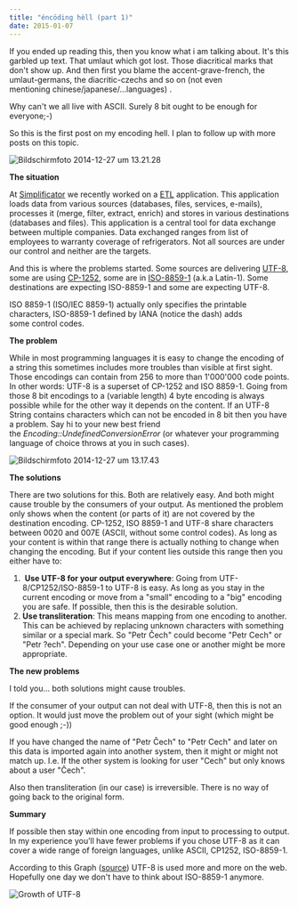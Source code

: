 ```yaml
---
title: "éncöding hèll (part 1)"
date: 2015-01-07
---
```


If you ended up reading this, then you know what i am talking about. It's this garbled up text. That umlaut which got lost. Those diacritical marks that don't show up. And then first you blame the accent-grave-french, the umlaut-germans, the diacritic-czechs and so on (not even mentioning chinese/japanese/...languages) .

Why can't we all live with ASCII. Surely 8 bit ought to be enough for everyone;-)

So this is the first post on my encoding hell. I plan to follow up with more posts on this topic.

![Bildschirmfoto 2014-12-27 um 13.21.28](http://simplificators.files.wordpress.com/2014/12/bildschirmfoto-2014-12-27-um-13-21-28.png?w=300)

**The situation**

At [Simplificator](http://www.simplificator.com/) we recently worked on a [ETL](http://en.wikipedia.org/wiki/Extract,_transform,_load) application. This application loads data from various sources (databases, files, services, e-mails), processes it (merge, filter, extract, enrich) and stores in various destinations (databases and files). This application is a central tool for data exchange between multiple companies. Data exchanged ranges from list of employees to warranty coverage of refrigerators. Not all sources are under our control and neither are the targets.

And this is where the problems started. Some sources are delivering [UTF-8](http://en.wikipedia.org/wiki/UTF-8), some are using [CP-1252](http://en.wikipedia.org/wiki/Windows-1252), some are in [ISO-8859-1](http://en.wikipedia.org/wiki/ISO/IEC_8859-1) (a.k.a Latin-1). Some destinations are expecting ISO-8859-1 and some are expecting UTF-8.

ISO 8859-1 (ISO/IEC 8859-1) actually only specifies the printable characters, ISO-8859-1 defined by IANA (notice the dash) adds some control codes.

**The problem**

While in most programming languages it is easy to change the encoding of a string this sometimes includes more troubles than visible at first sight. Those encodings can contain from 256 to more than 1'000'000 code points. In other words: UTF-8 is a superset of CP-1252 and ISO 8859-1. Going from those 8 bit encodings to a (variable length) 4 byte encoding is always possible while for the other way it depends on the content. If an UTF-8 String contains characters which can not be encoded in 8 bit then you have a problem. Say hi to your new best friend the _Encoding::UndefinedConversionError_ (or whatever your programming language of choice throws at you in such cases).

![Bildschirmfoto 2014-12-27 um 13.17.43](http://simplificators.files.wordpress.com/2014/12/bildschirmfoto-2014-12-27-um-13-17-43.png?w=300)

**The solutions**

There are two solutions for this. Both are relatively easy. And both might cause trouble by the consumers of your output. As mentioned the problem only shows when the content (or parts of it) are not covered by the destination encoding. CP-1252, ISO 8859-1 and UTF-8 share characters between 0020 and 007E (ASCII, without some control codes). As long as your content is within that range there is actually nothing to change when changing the encoding. But if your content lies outside this range then you either have to:

1.  **Use UTF-8 for your output everywhere**: Going from UTF-8/CP1252/ISO-8859-1 to UTF-8 is easy. As long as you stay in the current encoding or move from a "small" encoding to a "big" encoding you are safe. If possible, then this is the desirable solution.
2. **Use transliteration**: This means mapping from one encoding to another. This can be achieved by replacing unknown characters with something similar or a special mark. So "Petr Čech" could become "Petr Cech" or "Petr ?ech". Depending on your use case one or another might be more appropriate.

**The new problems**

I told you... both solutions might cause troubles.

If the consumer of your output can not deal with UTF-8, then this is not an option. It would just move the problem out of your sight (which might be good enough ;-))

If you have changed the name of "Petr Čech" to "Petr Cech" and later on this data is imported again into another system, then it might or might not match up. I.e. If the other system is looking for user "Cech" but only knows about a user "Čech".

Also then transliteration (in our case) is irreversible. There is no way of going back to the original form.

**Summary**

If possible then stay within one encoding from input to processing to output. In my experience you’ll have fewer problems if you chose UTF-8 as it can cover a wide range of foreign languages, unlike ASCII, CP1252, ISO-8859-1.

According to this Graph ([source](http://en.wikipedia.org/wiki/UTF-8)) UTF-8 is used more and more on the web. Hopefully one day we don't have to think about ISO-8859-1 anymore.

![Growth of UTF-8](/images/UnicodeGrow2b.png)

